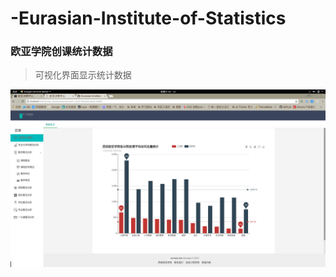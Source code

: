 # -Eurasian-Institute-of-Statistics
### 欧亚学院创课统计数据
> 可视化界面显示统计数据


<img src="./README/eurisia.png">

